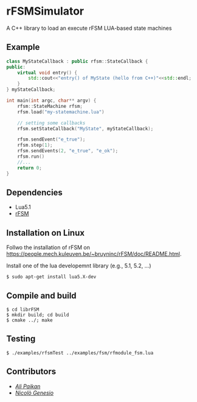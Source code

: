 # rFSMSimulator
A C++ library to load an execute rFSM LUA-based state machines

Example
-------
```c++
class MyStateCallback : public rfsm::StateCallback {
public:
    virtual void entry() {
        std::cout<<"entry() of MyState (hello from C++)"<<std::endl;
    }
} myStateCallback;

int main(int argc, char** argv) {
    rfsm::StateMachine rfsm;   
    rfsm.load("my-statemachine.lua")

    // setting some callbacks
    rfsm.setStateCallback("MyState", myStateCallback);    

    rfsm.sendEvent("e_true");
    rfsm.step(1);    
    rfsm.sendEvents(2, "e_true", "e_ok");
    rfsm.run()
    //...    
    return 0;
}
```

Dependencies 
------------
* Lua5.1 
* [rFSM](https://people.mech.kuleuven.be/~bruyninc/rFSM/doc/README.html)


Installation on Linux
---------------------
Follwo the installation of rFSM on https://people.mech.kuleuven.be/~bruyninc/rFSM/doc/README.html. 

Install one of the lua developemnt library (e.g., 5.1, 5.2, ...)

```
$ sudo apt-get install lua5.X-dev
```

Compile and build
-----------------
```
$ cd librFSM
$ mkdir build; cd build
$ cmake ../; make
```

Testing
-------
```
$ ./examples/rfsmTest ../examples/fsm/rfmodule_fsm.lua
```

Contributors
-------------
* [*Ali Paikan*](https://github.com/apaikan)
* [*Nicolò Genesio*](https://github.com/Nicogene)

